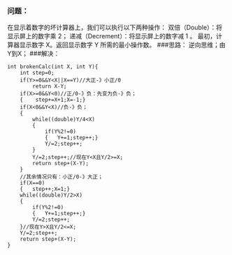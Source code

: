 ### 问题：
在显示着数字的坏计算器上，我们可以执行以下两种操作：
    双倍（Double）：将显示屏上的数字乘 2；
    递减（Decrement）：将显示屏上的数字减 1 。
最初，计算器显示数字 X。返回显示数字 Y 所需的最小操作数。
###思路：
逆向思维；由Y到X；
###解决：
```
int brokenCalc(int X, int Y){
    int step=0; 
    if(Y>=0&&Y<X||X==Y)//大正-》小正/0
        return X-Y;
    if(X>=0&&Y<0)//正/0-》负：先变为负-》负；
    {    step+=X+1;X=-1;}
    if(X<0&&Y<X)//负-》负；
    {
        while((double)Y/4<X)
        {
            if(Y%2!=0)
            {   Y+=1;step++;}
            Y/=2;step++;
        }
        Y/=2;step++;//现在Y<X且Y/2>=X;
        return step+(X-Y);
    }
    //其余情况只有：小正/0-》大正；
    if(X==0)
    {   step++;X=1;}
    while((double)Y/2>X)
    {   
        if(Y%2!=0)
        {   Y+=1;step++;}
        Y/=2;step++;
    }//现在Y>X且Y/2<=X;
    Y/=2;step++;
    return step+(X-Y);
}
```
